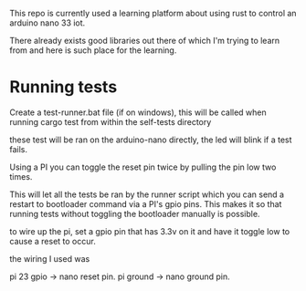 This repo is currently used a learning platform
about using rust to control an arduino nano 33 iot. 

There already exists good libraries out there of which
I'm trying to learn from and here is such place for
the learning. 


# Running tests

Create a test-runner.bat file (if on windows), this will be called
when running cargo test from within the self-tests directory

these test will be ran on the arduino-nano directly, the led will blink if a test fails. 


Using a PI you can toggle the reset pin twice by pulling the pin low two times. 

This will let all the tests be ran by the runner script which you can send a restart to bootloader
command via a PI's gpio pins. This makes it so that running tests without toggling the bootloader manually
is possible. 

to wire up the pi, set a gpio pin that has 3.3v on it and have it toggle low to cause a reset to occur. 

the wiring I used was


pi 23 gpio -> nano reset pin. 
pi ground -> nano ground pin.
